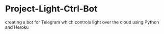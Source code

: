 # Project-Light-Ctrl-Bot
creating a bot for Telegram which controls light over the cloud using Python and Heroku
